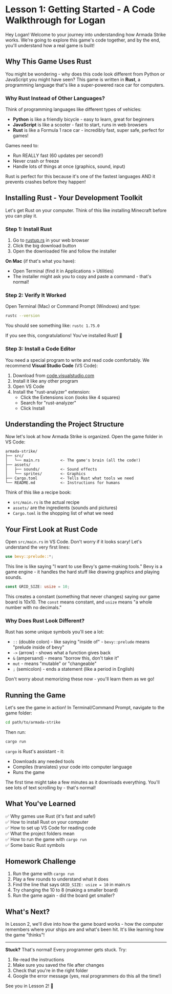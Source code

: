 # Lesson 1: Getting Started - A Code Walkthrough for Logan

Hey Logan! Welcome to your journey into understanding how Armada Strike works. We're going to explore this game's code together, and by the end, you'll understand how a real game is built!

## Why This Game Uses Rust

You might be wondering - why does this code look different from Python or JavaScript you might have seen? This game is written in **Rust**, a programming language that's like a super-powered race car for computers.

### Why Rust Instead of Other Languages?

Think of programming languages like different types of vehicles:
- **Python** is like a friendly bicycle - easy to learn, great for beginners
- **JavaScript** is like a scooter - fast to start, runs in web browsers
- **Rust** is like a Formula 1 race car - incredibly fast, super safe, perfect for games!

Games need to:
- Run REALLY fast (60 updates per second!)
- Never crash or freeze
- Handle lots of things at once (graphics, sound, input)

Rust is perfect for this because it's one of the fastest languages AND it prevents crashes before they happen!

## Installing Rust - Your Development Toolkit

Let's get Rust on your computer. Think of this like installing Minecraft before you can play it.

### Step 1: Install Rust

1. Go to [rustup.rs](https://rustup.rs) in your web browser
2. Click the big download button
3. Open the downloaded file and follow the installer

**On Mac** (if that's what you have):
- Open Terminal (find it in Applications > Utilities)
- The installer might ask you to copy and paste a command - that's normal!

### Step 2: Verify It Worked

Open Terminal (Mac) or Command Prompt (Windows) and type:
```bash
rustc --version
```

You should see something like: `rustc 1.75.0`

If you see this, congratulations! You've installed Rust! 🎉

### Step 3: Install a Code Editor

You need a special program to write and read code comfortably. We recommend **Visual Studio Code** (VS Code):

1. Download from [code.visualstudio.com](https://code.visualstudio.com)
2. Install it like any other program
3. Open VS Code
4. Install the "rust-analyzer" extension:
   - Click the Extensions icon (looks like 4 squares)
   - Search for "rust-analyzer"
   - Click Install

## Understanding the Project Structure

Now let's look at how Armada Strike is organized. Open the game folder in VS Code:

```
armada-strike/
├── src/
│   └── main.rs         <- The game's brain (all the code!)
├── assets/
│   ├── sounds/         <- Sound effects
│   └── sprites/        <- Graphics
├── Cargo.toml          <- Tells Rust what tools we need
└── README.md           <- Instructions for humans
```

Think of this like a recipe book:
- `src/main.rs` is the actual recipe
- `assets/` are the ingredients (sounds and pictures)
- `Cargo.toml` is the shopping list of what we need

## Your First Look at Rust Code

Open `src/main.rs` in VS Code. Don't worry if it looks scary! Let's understand the very first lines:

```rust
use bevy::prelude::*;
```

This line is like saying "I want to use Bevy's game-making tools." Bevy is a game engine - it handles the hard stuff like drawing graphics and playing sounds.

```rust
const GRID_SIZE: usize = 10;
```

This creates a constant (something that never changes) saying our game board is 10x10. The `const` means constant, and `usize` means "a whole number with no decimals."

### Why Does Rust Look Different?

Rust has some unique symbols you'll see a lot:

- `::` (double colon) - like saying "inside of" - `bevy::prelude` means "prelude inside of bevy"
- `->` (arrow) - shows what a function gives back
- `&` (ampersand) - means "borrow this, don't take it"
- `mut` - means "mutable" or "changeable"
- `;` (semicolon) - ends a statement (like a period in English)

Don't worry about memorizing these now - you'll learn them as we go!

## Running the Game

Let's see the game in action! In Terminal/Command Prompt, navigate to the game folder:

```bash
cd path/to/armada-strike
```

Then run:
```bash
cargo run
```

`cargo` is Rust's assistant - it:
- Downloads any needed tools
- Compiles (translates) your code into computer language
- Runs the game

The first time might take a few minutes as it downloads everything. You'll see lots of text scrolling by - that's normal!

## What You've Learned

✅ Why games use Rust (it's fast and safe!)  
✅ How to install Rust on your computer  
✅ How to set up VS Code for reading code  
✅ What the project folders mean  
✅ How to run the game with `cargo run`  
✅ Some basic Rust symbols  

## Homework Challenge

1. Run the game with `cargo run`
2. Play a few rounds to understand what it does
3. Find the line that says `GRID_SIZE: usize = 10` in main.rs
4. Try changing the 10 to 8 (making a smaller board)
5. Run the game again - did the board get smaller?

## What's Next?

In Lesson 2, we'll dive into how the game board works - how the computer remembers where your ships are and what's been hit. It's like learning how the game "thinks"!

---

**Stuck?** That's normal! Every programmer gets stuck. Try:
1. Re-read the instructions
2. Make sure you saved the file after changes
3. Check that you're in the right folder
4. Google the error message (yes, real programmers do this all the time!)

See you in Lesson 2! 🚀